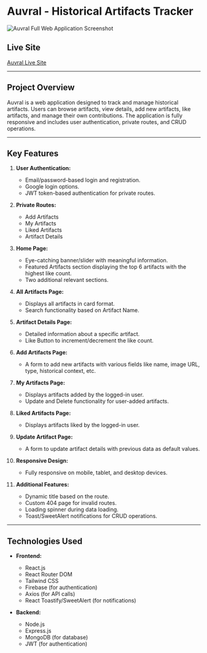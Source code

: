 # **Auvral - Historical Artifacts Tracker**

![Auvral Full Web Application Screenshot](https://i.ibb.co.com/hxt9KSWY/auvral-web-app-sc.png)

## **Live Site**

[Auvral Live Site](https://auvral.web.app)


---

## **Project Overview**

Auvral is a web application designed to track and manage historical artifacts. Users can browse artifacts, view details, add new artifacts, like artifacts, and manage their own contributions. The application is fully responsive and includes user authentication, private routes, and CRUD operations.

---

## **Key Features**

1. **User Authentication:**

   - Email/password-based login and registration.
   - Google login options.
   - JWT token-based authentication for private routes.

2. **Private Routes:**

   - Add Artifacts
   - My Artifacts
   - Liked Artifacts
   - Artifact Details

3. **Home Page:**

   - Eye-catching banner/slider with meaningful information.
   - Featured Artifacts section displaying the top 6 artifacts with the highest like count.
   - Two additional relevant sections.

4. **All Artifacts Page:**

   - Displays all artifacts in card format.
   - Search functionality based on Artifact Name.

5. **Artifact Details Page:**

   - Detailed information about a specific artifact.
   - Like Button to increment/decrement the like count.

6. **Add Artifacts Page:**

   - A form to add new artifacts with various fields like name, image URL, type, historical context, etc.

7. **My Artifacts Page:**

   - Displays artifacts added by the logged-in user.
   - Update and Delete functionality for user-added artifacts.

8. **Liked Artifacts Page:**

   - Displays artifacts liked by the logged-in user.

9. **Update Artifact Page:**

   - A form to update artifact details with previous data as default values.

10. **Responsive Design:**

    - Fully responsive on mobile, tablet, and desktop devices.

11. **Additional Features:**
    - Dynamic title based on the route.
    - Custom 404 page for invalid routes.
    - Loading spinner during data loading.
    - Toast/SweetAlert notifications for CRUD operations.

---

## **Technologies Used**

- **Frontend:**

  - React.js
  - React Router DOM
  - Tailwind CSS
  - Firebase (for authentication)
  - Axios (for API calls)
  - React Toastify/SweetAlert (for notifications)

- **Backend:**
  - Node.js
  - Express.js
  - MongoDB (for database)
  - JWT (for authentication)

